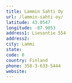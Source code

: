 ```yaml
---
title: Lammin Sahti Oy
url: /lammin-sahti-oy/
latitude: 43.0547
longitude: -87.9053
address1: Liesontie 554
address2: 
city: Lammi
state: 
code: 0
country: Finland
phone: 358-3-633-5444
website: 
---
```


